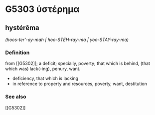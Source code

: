 # G5303 ὑστέρημα

## hystérēma

_(hoos-ter'-ay-mah | hoo-STEH-ray-ma | yoo-STAY-ray-ma)_

### Definition

from [[G5302]]; a deficit; specially, poverty; that which is behind, (that which was) lack(-ing), penury, want.

- deficiency, that which is lacking
- in reference to property and resources, poverty, want, destitution

### See also

[[G5302]]

